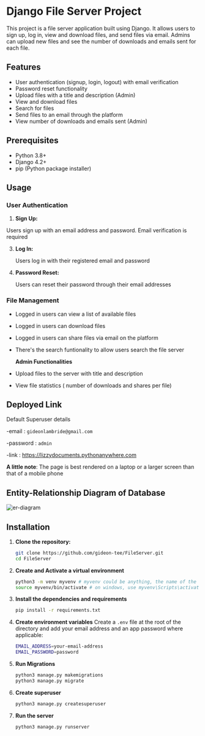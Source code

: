 # Django File Server Project

This project is a file server application built using Django. It allows users to sign up, log in, view and download files, and send files via email. Admins can upload new files and see the number of downloads and emails sent for each file.

## Features

- User authentication (signup, login, logout) with email verification
- Password reset functionality
- Upload files with a title and description (Admin)
- View and download files
- Search for files
- Send files to an email through the platform
- View number of downloads and emails sent (Admin)

## Prerequisites

- Python 3.8+
- Django 4.2+
- pip (Python package installer)

## Usage

### User Authentication
1. **Sign Up:**
   
  Users sign up with an email address and password. Email verification is required

3. **Log In:**
   
   Users log in with their registered email and password

4. **Password Reset:**
   
   Users can reset their password through their email addresses

### File Management
- Logged in users can view a list of available files
- Logged in users can download files
- Logged in users can share files via email on the platform
- There's the search funtionality to allow users search the file server

  **Admin Functionalities**
- Upload files to the server with title and description
- View file statistics ( number of downloads and shares per file)

## Deployed Link

Default Superuser details

-email : `gideonlambride@gmail.com`

-password : `admin`

-link : https://lizzydocuments.pythonanywhere.com

**A little note**: The page is best rendered on a laptop or a larger screen than that of a mobile phone


## Entity-Relationship Diagram of Database

![er-diagram](https://github.com/user-attachments/assets/eb1b08fa-b0ed-4a9b-a57b-87db3019b322)

## Installation


1. **Clone the repository:**
   ```bash
   git clone https://github.com/gideon-tee/FileServer.git
   cd FileServer
   ```
   
2. **Create and Activate a virtual environment**
   ```bash
   python3 -m venv myvenv # myvenv could be anything, the name of the virtualenv
   source myvenv/bin/activate # on windows, use myvenv\Scripts\activate
   ```
3. **Install the dependencies and requirements**
   ```bash
   pip install -r requirements.txt
   ```

4. **Create environment variables**
   Create a `.env` file at the root of the directory and add your email address and an app password where applicable:
   ```bash
   EMAIL_ADDRESS=your-email-address
   EMAIL_PASSWORD=password
   ```

5. **Run Migrations**
   ```bash
   python3 manage.py makemigrations
   python3 manage.py migrate
   ```

6. **Create superuser**
   ```bash
   python3 manage.py createsuperuser
   ```

7. **Run the server**
   ```bash
   python3 manage.py runserver
   ```



  
   
